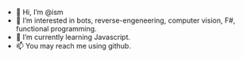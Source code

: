 - 👋 Hi, I’m @ism
- 👀 I’m interested in bots, reverse-engeneering, computer vision, F#, functional programming.
- 🌱 I’m currently learning Javascript.
- 📫 You may reach me using github.

<!---
ism/ism is a ✨ special ✨ repository because its `README.md` (this file) appears on your GitHub profile.
You can click the Preview link to take a look at your changes.
--->
